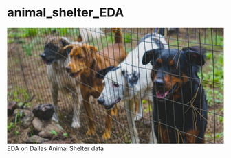 # animal_shelter_EDA
<img src="images/animal_shelter_stock.jpg" width="800" height="" />
EDA on Dallas Animal Shelter data
